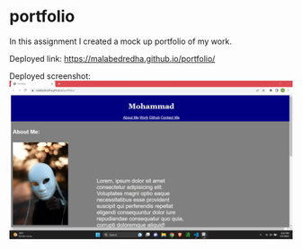 # portfolio

In this assignment I created a mock up portfolio of my work.

Deployed link: https://malabedredha.github.io/portfolio/

Deployed screenshot:
![ScreenShot](./assets/images/deployed-portfolio.png)